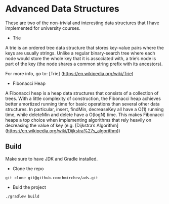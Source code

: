 # Advanced Data Structures

These are two of the non-trivial and interesting data structures that I
have implemented for university courses.

* Trie

A trie is an ordered tree data structure that stores key-value pairs
where the keys are usually strings. Unlike a regular binary-search tree
where each node would store the whole key that it is associated with, a
trie’s node is part of the key (the node shares a common string prefix
with its ancestors).

For more info, go to: [Trie] (https://en.wikipedia.org/wiki/Trie)

* Fibonacci Heap

A Fibonacci heap is a heap data structures that consists of a collection
of trees. With a little complexity of construction, the Fibonacci heap
achieves better amortized running time for basic operations than several
other data structures. In particular, insert, findMin, decreaseKey all
have a O(1) running time, while deleteMin and delete have a O(logN)
time. This makes Fibonacci heaps a top choice when implementing
algorithms that rely heavily on decreasing the value of key (e.g.
[Dijkstra’s Algorithm]
(https://en.wikipedia.org/wiki/Dijkstra%27s_algorithm))

## Build

Make sure to have JDK and Gradle installed.

* Clone the repo
```shell
git clone git@github.com:hmirchev/ads.git
```

* Buld the project
```shell
./gradlew build
```
